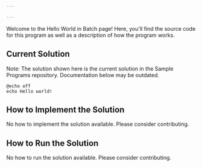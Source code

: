 ```yaml
---

---
```


Welcome to the Hello World in Batch page! Here, you'll find the source code for this program as well as a description of how the program works.

## Current Solution

Note: The solution shown here is the current solution in the Sample Programs repository. Documentation below may be outdated.

```Batch
@echo off
echo Hello world!

```

## How to Implement the Solution

No how to implement the solution available. Please consider contributing.

## How to Run the Solution

No how to run the solution available. Please consider contributing.